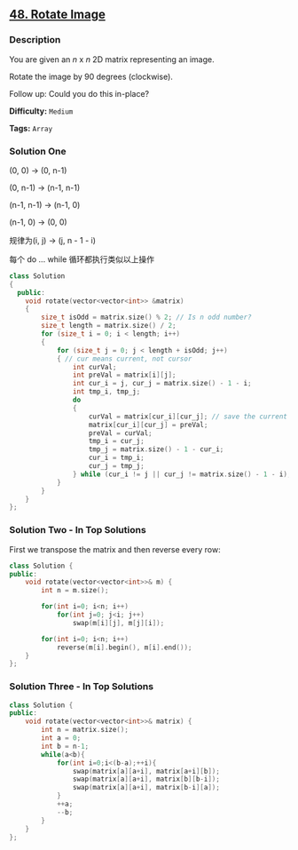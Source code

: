 ## [48. Rotate Image](https://leetcode.com/problems/rotate-image/#/description)

### Description

You are given an _n_ x _n_ 2D matrix representing an image.

Rotate the image by 90 degrees (clockwise).

Follow up:
Could you do this in-place?

**Difficulty:** `Medium`

**Tags:** `Array`

### Solution One

(0, 0) → (0, n-1)

(0, n-1) → (n-1, n-1)

(n-1, n-1) → (n-1, 0)

(n-1, 0) → (0, 0)

规律为(i, j) → (j, n - 1 - i)

每个 do ... while 循环都执行类似以上操作

```c++
class Solution
{
  public:
    void rotate(vector<vector<int>> &matrix)
    {
        size_t isOdd = matrix.size() % 2; // Is n odd number?
        size_t length = matrix.size() / 2;
        for (size_t i = 0; i < length; i++)
        {
            for (size_t j = 0; j < length + isOdd; j++)
            { // cur means current, not cursor
                int curVal;
                int preVal = matrix[i][j];
                int cur_i = j, cur_j = matrix.size() - 1 - i;
                int tmp_i, tmp_j;
                do
                {
                    curVal = matrix[cur_i][cur_j]; // save the current element's value
                    matrix[cur_i][cur_j] = preVal;
                    preVal = curVal;
                    tmp_i = cur_j;
                    tmp_j = matrix.size() - 1 - cur_i;
                    cur_i = tmp_i;
                    cur_j = tmp_j;
                } while (cur_i != j || cur_j != matrix.size() - 1 - i);
            }
        }
    }
};
```

### Solution Two - In Top Solutions

First we transpose the matrix and then reverse every row:

```c++
class Solution {
public:
    void rotate(vector<vector<int>>& m) {
        int n = m.size();

        for(int i=0; i<n; i++)
            for(int j=0; j<i; j++)
                swap(m[i][j], m[j][i]);

        for(int i=0; i<n; i++)
            reverse(m[i].begin(), m[i].end());
    }
};
```

### Solution Three - In Top Solutions

```c++
class Solution {
public:
    void rotate(vector<vector<int>>& matrix) {
        int n = matrix.size();
        int a = 0;
        int b = n-1;
        while(a<b){
            for(int i=0;i<(b-a);++i){
                swap(matrix[a][a+i], matrix[a+i][b]);
                swap(matrix[a][a+i], matrix[b][b-i]);
                swap(matrix[a][a+i], matrix[b-i][a]);
            }
            ++a;
            --b;
        }
    }
};
```
